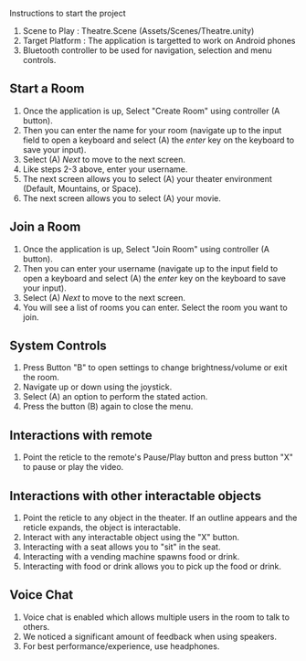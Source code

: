 Instructions to start the project

1. Scene to Play : Theatre.Scene (Assets/Scenes/Theatre.unity)
2. Target Platform : The application is targetted to work on Android phones
3. Bluetooth controller to be used for navigation, selection and menu controls.

## Start a Room
1. Once the application is up, Select "Create Room" using controller (A button).
2. Then you can enter the name for your room (navigate up to the input field to open a keyboard and select (A) the *enter* key on the keyboard to save your input).
3. Select (A) *Next* to move to the next screen.
4. Like steps 2-3 above, enter your username.
5. The next screen allows you to select (A) your theater environment (Default, Mountains, or Space).
6. The next screen allows you to select (A) your movie.

## Join a Room
1. Once the application is up, Select "Join Room" using controller (A button).
2. Then you can enter your username (navigate up to the input field to open a keyboard and select (A) the *enter* key on the keyboard to save your input).
3. Select (A) *Next* to move to the next screen.
4. You will see a list of rooms you can enter. Select the room you want to join.

## System Controls
1. Press Button "B" to open settings to change brightness/volume or exit the room.
2. Navigate up or down using the joystick.
3. Select (A) an option to perform the stated action.
4. Press the button (B) again to close the menu.

## Interactions with remote
1. Point the reticle to the remote's Pause/Play button and press button "X" to pause or play the video.

## Interactions with other interactable objects
1. Point the reticle to any object in the theater. If an outline appears and the reticle expands, the object is interactable.
2. Interact with any interactable object using the "X" button.
3. Interacting with a seat allows you to "sit" in the seat.
4. Interacting with a vending machine spawns food or drink.
5. Interacting with food or drink allows you to pick up the food or drink.

## Voice Chat
1. Voice chat is enabled which allows multiple users in the room to talk to others.
2. We noticed a significant amount of feedback when using speakers.
3. For best performance/experience, use headphones.
